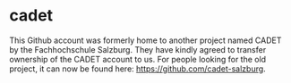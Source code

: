 # cadet
This Github account was formerly home to another project named CADET by the Fachhochschule Salzburg. They have kindly agreed to transfer ownership of the CADET account to us. For people looking for the old project, it can now be found here: https://github.com/cadet-salzburg.
